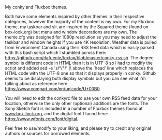 My conky and Fluxbox themes.

Both have some elements inspired by other themes in their respective categories, however the majority of the content is my own. For my Fluxbox theme, my taskbar and slit are inspired by the Squared theme (found on box-look.org) but menu and window decorations are my own. The theme.cfg was designed for 1080p resolution so you may need to adjust the taskbar and window heights if you use 4K resolution. Weather data is pulled from Environment Canada using their RSS feed data which is easily parsed with this bash script which I stumbled across here: https://github.com/rlafuente/textan/blob/master/conky-rss.sh. The degree symbol is different code in HTML than it is in UTF-8 so I had to modify the script and added sed -e 's/&#xB0;/°/' |\ above the 'head' line which replaces the HTML code with the UTF-8 one so that it displays properly in conky. Github seems to be displaying both display symbols but you can see what i'm talking about as reference here: https://www.compart.com/en/unicode/U+00B0

You will need to edit the conkyrc file to use your own RSS feed data for your location, otherwise the only other (optional) additions are the fonts. The Sony Sketch font is included in a number of Fluxbox themes found at www.box-look.org, and the digital font I found here: https://www.wfonts.com/font/digital.

Feel free to use/modify to your liking, and please try to credit any original authors or sources for borrowed elements.
